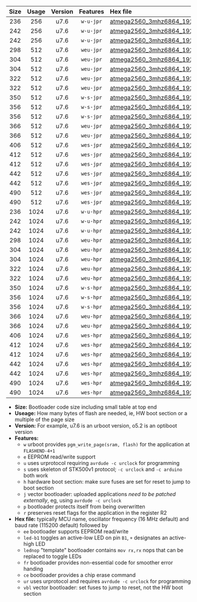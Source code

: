 |Size|Usage|Version|Features|Hex file|
|:-:|:-:|:-:|:-:|:--|
|236|256|u7.6|`w-u-jpr`|[atmega2560_3mhz6864_19200bps_ur_vbl.hex](https://raw.githubusercontent.com/stefanrueger/urboot/main//atmega2560_3mhz6864_19200bps_ur_vbl.hex)|
|242|256|u7.6|`w-u-jpr`|[atmega2560_3mhz6864_19200bps_led+b7_ur_vbl.hex](https://raw.githubusercontent.com/stefanrueger/urboot/main//atmega2560_3mhz6864_19200bps_led+b7_ur_vbl.hex)|
|242|256|u7.6|`w-u-jpr`|[atmega2560_3mhz6864_19200bps_lednop_ur_vbl.hex](https://raw.githubusercontent.com/stefanrueger/urboot/main//atmega2560_3mhz6864_19200bps_lednop_ur_vbl.hex)|
|298|512|u7.6|`weu-jpr`|[atmega2560_3mhz6864_19200bps_ee_ur_vbl.hex](https://raw.githubusercontent.com/stefanrueger/urboot/main//atmega2560_3mhz6864_19200bps_ee_ur_vbl.hex)|
|304|512|u7.6|`weu-jpr`|[atmega2560_3mhz6864_19200bps_ee_led+b7_ur_vbl.hex](https://raw.githubusercontent.com/stefanrueger/urboot/main//atmega2560_3mhz6864_19200bps_ee_led+b7_ur_vbl.hex)|
|304|512|u7.6|`weu-jpr`|[atmega2560_3mhz6864_19200bps_ee_lednop_ur_vbl.hex](https://raw.githubusercontent.com/stefanrueger/urboot/main//atmega2560_3mhz6864_19200bps_ee_lednop_ur_vbl.hex)|
|322|512|u7.6|`weu-jpr`|[atmega2560_3mhz6864_19200bps_ee_led+b7_fr_ur_vbl.hex](https://raw.githubusercontent.com/stefanrueger/urboot/main//atmega2560_3mhz6864_19200bps_ee_led+b7_fr_ur_vbl.hex)|
|322|512|u7.6|`weu-jpr`|[atmega2560_3mhz6864_19200bps_ee_lednop_fr_ur_vbl.hex](https://raw.githubusercontent.com/stefanrueger/urboot/main//atmega2560_3mhz6864_19200bps_ee_lednop_fr_ur_vbl.hex)|
|350|512|u7.6|`w-s-jpr`|[atmega2560_3mhz6864_19200bps_vbl.hex](https://raw.githubusercontent.com/stefanrueger/urboot/main//atmega2560_3mhz6864_19200bps_vbl.hex)|
|356|512|u7.6|`w-s-jpr`|[atmega2560_3mhz6864_19200bps_led+b7_vbl.hex](https://raw.githubusercontent.com/stefanrueger/urboot/main//atmega2560_3mhz6864_19200bps_led+b7_vbl.hex)|
|356|512|u7.6|`w-s-jpr`|[atmega2560_3mhz6864_19200bps_lednop_vbl.hex](https://raw.githubusercontent.com/stefanrueger/urboot/main//atmega2560_3mhz6864_19200bps_lednop_vbl.hex)|
|366|512|u7.6|`weu-jpr`|[atmega2560_3mhz6864_19200bps_ee_led+b7_fr_ce_ur_vbl.hex](https://raw.githubusercontent.com/stefanrueger/urboot/main//atmega2560_3mhz6864_19200bps_ee_led+b7_fr_ce_ur_vbl.hex)|
|366|512|u7.6|`weu-jpr`|[atmega2560_3mhz6864_19200bps_ee_lednop_fr_ce_ur_vbl.hex](https://raw.githubusercontent.com/stefanrueger/urboot/main//atmega2560_3mhz6864_19200bps_ee_lednop_fr_ce_ur_vbl.hex)|
|406|512|u7.6|`wes-jpr`|[atmega2560_3mhz6864_19200bps_ee_vbl.hex](https://raw.githubusercontent.com/stefanrueger/urboot/main//atmega2560_3mhz6864_19200bps_ee_vbl.hex)|
|412|512|u7.6|`wes-jpr`|[atmega2560_3mhz6864_19200bps_ee_led+b7_vbl.hex](https://raw.githubusercontent.com/stefanrueger/urboot/main//atmega2560_3mhz6864_19200bps_ee_led+b7_vbl.hex)|
|412|512|u7.6|`wes-jpr`|[atmega2560_3mhz6864_19200bps_ee_lednop_vbl.hex](https://raw.githubusercontent.com/stefanrueger/urboot/main//atmega2560_3mhz6864_19200bps_ee_lednop_vbl.hex)|
|442|512|u7.6|`wes-jpr`|[atmega2560_3mhz6864_19200bps_ee_led+b7_fr_vbl.hex](https://raw.githubusercontent.com/stefanrueger/urboot/main//atmega2560_3mhz6864_19200bps_ee_led+b7_fr_vbl.hex)|
|442|512|u7.6|`wes-jpr`|[atmega2560_3mhz6864_19200bps_ee_lednop_fr_vbl.hex](https://raw.githubusercontent.com/stefanrueger/urboot/main//atmega2560_3mhz6864_19200bps_ee_lednop_fr_vbl.hex)|
|490|512|u7.6|`wes-jpr`|[atmega2560_3mhz6864_19200bps_ee_led+b7_fr_ce_vbl.hex](https://raw.githubusercontent.com/stefanrueger/urboot/main//atmega2560_3mhz6864_19200bps_ee_led+b7_fr_ce_vbl.hex)|
|490|512|u7.6|`wes-jpr`|[atmega2560_3mhz6864_19200bps_ee_lednop_fr_ce_vbl.hex](https://raw.githubusercontent.com/stefanrueger/urboot/main//atmega2560_3mhz6864_19200bps_ee_lednop_fr_ce_vbl.hex)|
|236|1024|u7.6|`w-u-hpr`|[atmega2560_3mhz6864_19200bps_ur.hex](https://raw.githubusercontent.com/stefanrueger/urboot/main//atmega2560_3mhz6864_19200bps_ur.hex)|
|242|1024|u7.6|`w-u-hpr`|[atmega2560_3mhz6864_19200bps_led+b7_ur.hex](https://raw.githubusercontent.com/stefanrueger/urboot/main//atmega2560_3mhz6864_19200bps_led+b7_ur.hex)|
|242|1024|u7.6|`w-u-hpr`|[atmega2560_3mhz6864_19200bps_lednop_ur.hex](https://raw.githubusercontent.com/stefanrueger/urboot/main//atmega2560_3mhz6864_19200bps_lednop_ur.hex)|
|298|1024|u7.6|`weu-hpr`|[atmega2560_3mhz6864_19200bps_ee_ur.hex](https://raw.githubusercontent.com/stefanrueger/urboot/main//atmega2560_3mhz6864_19200bps_ee_ur.hex)|
|304|1024|u7.6|`weu-hpr`|[atmega2560_3mhz6864_19200bps_ee_led+b7_ur.hex](https://raw.githubusercontent.com/stefanrueger/urboot/main//atmega2560_3mhz6864_19200bps_ee_led+b7_ur.hex)|
|304|1024|u7.6|`weu-hpr`|[atmega2560_3mhz6864_19200bps_ee_lednop_ur.hex](https://raw.githubusercontent.com/stefanrueger/urboot/main//atmega2560_3mhz6864_19200bps_ee_lednop_ur.hex)|
|322|1024|u7.6|`weu-hpr`|[atmega2560_3mhz6864_19200bps_ee_led+b7_fr_ur.hex](https://raw.githubusercontent.com/stefanrueger/urboot/main//atmega2560_3mhz6864_19200bps_ee_led+b7_fr_ur.hex)|
|322|1024|u7.6|`weu-hpr`|[atmega2560_3mhz6864_19200bps_ee_lednop_fr_ur.hex](https://raw.githubusercontent.com/stefanrueger/urboot/main//atmega2560_3mhz6864_19200bps_ee_lednop_fr_ur.hex)|
|350|1024|u7.6|`w-s-hpr`|[atmega2560_3mhz6864_19200bps.hex](https://raw.githubusercontent.com/stefanrueger/urboot/main//atmega2560_3mhz6864_19200bps.hex)|
|356|1024|u7.6|`w-s-hpr`|[atmega2560_3mhz6864_19200bps_led+b7.hex](https://raw.githubusercontent.com/stefanrueger/urboot/main//atmega2560_3mhz6864_19200bps_led+b7.hex)|
|356|1024|u7.6|`w-s-hpr`|[atmega2560_3mhz6864_19200bps_lednop.hex](https://raw.githubusercontent.com/stefanrueger/urboot/main//atmega2560_3mhz6864_19200bps_lednop.hex)|
|366|1024|u7.6|`weu-hpr`|[atmega2560_3mhz6864_19200bps_ee_led+b7_fr_ce_ur.hex](https://raw.githubusercontent.com/stefanrueger/urboot/main//atmega2560_3mhz6864_19200bps_ee_led+b7_fr_ce_ur.hex)|
|366|1024|u7.6|`weu-hpr`|[atmega2560_3mhz6864_19200bps_ee_lednop_fr_ce_ur.hex](https://raw.githubusercontent.com/stefanrueger/urboot/main//atmega2560_3mhz6864_19200bps_ee_lednop_fr_ce_ur.hex)|
|406|1024|u7.6|`wes-hpr`|[atmega2560_3mhz6864_19200bps_ee.hex](https://raw.githubusercontent.com/stefanrueger/urboot/main//atmega2560_3mhz6864_19200bps_ee.hex)|
|412|1024|u7.6|`wes-hpr`|[atmega2560_3mhz6864_19200bps_ee_led+b7.hex](https://raw.githubusercontent.com/stefanrueger/urboot/main//atmega2560_3mhz6864_19200bps_ee_led+b7.hex)|
|412|1024|u7.6|`wes-hpr`|[atmega2560_3mhz6864_19200bps_ee_lednop.hex](https://raw.githubusercontent.com/stefanrueger/urboot/main//atmega2560_3mhz6864_19200bps_ee_lednop.hex)|
|442|1024|u7.6|`wes-hpr`|[atmega2560_3mhz6864_19200bps_ee_led+b7_fr.hex](https://raw.githubusercontent.com/stefanrueger/urboot/main//atmega2560_3mhz6864_19200bps_ee_led+b7_fr.hex)|
|442|1024|u7.6|`wes-hpr`|[atmega2560_3mhz6864_19200bps_ee_lednop_fr.hex](https://raw.githubusercontent.com/stefanrueger/urboot/main//atmega2560_3mhz6864_19200bps_ee_lednop_fr.hex)|
|490|1024|u7.6|`wes-hpr`|[atmega2560_3mhz6864_19200bps_ee_led+b7_fr_ce.hex](https://raw.githubusercontent.com/stefanrueger/urboot/main//atmega2560_3mhz6864_19200bps_ee_led+b7_fr_ce.hex)|
|490|1024|u7.6|`wes-hpr`|[atmega2560_3mhz6864_19200bps_ee_lednop_fr_ce.hex](https://raw.githubusercontent.com/stefanrueger/urboot/main//atmega2560_3mhz6864_19200bps_ee_lednop_fr_ce.hex)|

- **Size:** Bootloader code size including small table at top end
- **Useage:** How many bytes of flash are needed, ie, HW boot section or a multiple of the page size
- **Version:** For example, u7.6 is an urboot version, o5.2 is an optiboot version
- **Features:**
  + `w` urboot provides `pgm_write_page(sram, flash)` for the application at `FLASHEND-4+1`
  + `e` EEPROM read/write support
  + `u` uses urprotocol requiring `avrdude -c urclock` for programming
  + `s` uses skeleton of STK500v1 protocol; `-c urclock` and `-c arduino` both work
  + `h` hardware boot section: make sure fuses are set for reset to jump to boot section
  + `j` vector bootloader: uploaded applications *need to be patched externally*, eg, using `avrdude -c urclock`
  + `p` bootloader protects itself from being overwritten
  + `r` preserves reset flags for the application in the register R2
- **Hex file:** typically MCU name, oscillator frequency (16 MHz default) and baud rate (115200 default) followed by
  + `ee` bootloader supports EEPROM read/write
  + `led-b1` toggles an active-low LED on pin `B1`, `+` designates an active-high LED
  + `lednop` "template" bootloader contains `mov rx,rx` nops that can be replaced to toggle LEDs
  + `fr` bootloader provides non-essential code for smoother error handing
  + `ce` bootloader provides a chip erase command
  + `ur` uses urprotocol and requires `avrdude -c urclock` for programming
  + `vbl` vector bootloader: set fuses to jump to reset, not the HW boot section

